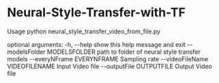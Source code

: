# Neural-Style-Transfer-with-TF


Usage
python neural_style_transfer_video_from_file.py 

optional arguments:
  -h, --help            show this help message and exit
  --modelsFolder MODELSFOLDER
                        path to folder of neural style transfer models
  --everyNFrame EVERYNFRAME
                        Sampling rate
  --videoFileName VIDEOFILENAME
                        Input Video file
  --outputFile OUTPUTFILE
                        Output Video file
